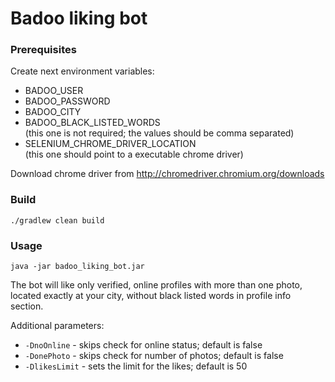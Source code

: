 # Badoo liking bot

### Prerequisites

Create next environment variables:

* BADOO_USER
* BADOO_PASSWORD
* BADOO_CITY
* BADOO_BLACK_LISTED_WORDS  
(this one is not required; the values should be comma separated)
* SELENIUM_CHROME_DRIVER_LOCATION  
(this one should point to a executable chrome driver)

Download chrome driver from http://chromedriver.chromium.org/downloads

### Build

```./gradlew clean build```

### Usage

```java -jar badoo_liking_bot.jar```

The bot will like only verified, online profiles with more than one photo, located exactly at your city, without black listed words in profile info section.

Additional parameters:

* ```-DnoOnline``` - skips check for online status; default is false
* ```-DonePhoto``` - skips check for number of photos; default is false
* ```-DlikesLimit``` - sets the limit for the likes; default is 50 
